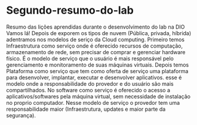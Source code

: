 # Segundo-resumo-do-lab
Resumo das lições aprendidas durante o desenvolvimento do lab na DIO
Vamos lá! Depois de exporem os tipos de nuvem (Pública, privada, híbrida) adentramos nos modelos de seriço da Cloud computing. Primeiro temos Infraestrutura como serviço onde é oferecido recursos de computação, armazenamento de rede, sem precisar de comprar e gerenciar hardware físico. É o modelo de serviço que o usuário é mais responsável pelo gerenciamento e monitoramento de suas máquinas virtuais. Depois temos Plataforma como serviço que tem como oferta de serviço uma plataforma para desenvolver, implantar, executar e desenvolver aplicativos. esse é modelo onde a responsabilidade do provedor e do usuário são mais compartilhados. No software como serviço é oferecido o acesso a aplicativos/softwares pela máquina virtual, sem necessidade de instalação no proprio computador. Nesse modelo de serviço o provedor tem uma responsabilidade maior (Infraestrutura, updates e maior parte da segurança). 
